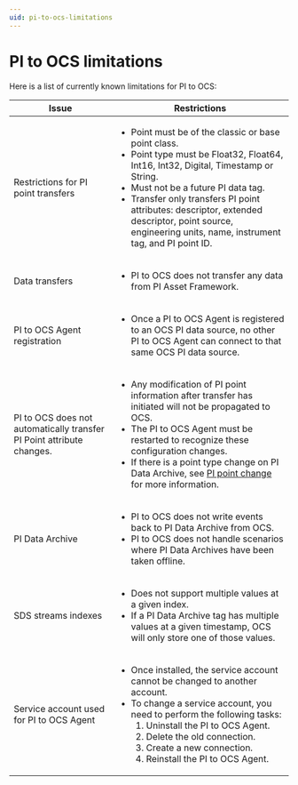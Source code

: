 ```yaml
---
uid: pi-to-ocs-limitations
---
```


# PI to OCS limitations

Here is a list of currently known limitations for PI to OCS:

| Issue | Restrictions | 
| ------------- | ----------------- | 
| Restrictions for PI point transfers | <ul><li>Point must be of the classic or base point class.</li><li>Point type must be Float32, Float64, Int16, Int32, Digital, Timestamp or String.</li><li>Must not be a future PI data tag.</li><li>Transfer only transfers PI point attributes: descriptor, extended descriptor, point source, engineering units, name, instrument tag, and PI point ID.</li></ul> |
| Data transfers | <ul><li>PI to OCS does not transfer any data from PI Asset Framework.</li></ul> |
| PI to OCS Agent registration | <ul><li>Once a PI to OCS Agent is registered to an OCS PI data source, no other PI to OCS Agent can connect to that same OCS PI data source.</li></ul> |
| PI to OCS does not automatically transfer PI Point attribute changes. | <ul><li>Any modification of PI point information after transfer has initiated will not be propagated to OCS.</li><li>The PI to OCS Agent must be restarted to recognize these configuration changes.</li><li>If there is a point type change on PI Data Archive, see [PI point change](/PI-to-OCS-Data-Transfers/pi-point-change.md) for more information.</li></ul> |
| PI Data Archive | <ul><li>PI to OCS does not write events back to PI Data Archive from OCS.</li><li>PI to OCS does not handle scenarios where PI Data Archives have been taken offline.</li></ul> |
| SDS streams indexes | <ul><li>Does not support multiple values at a given index.</li><li>If a PI Data Archive tag has multiple values at a given timestamp, OCS will only store one of those values.</li></ul> |
| Service account used for PI to OCS Agent | <ul><li>Once installed, the service account cannot be changed to another account.</li><li>To change a service account, you need to perform the following tasks:<ol><li>Uninstall the PI to OCS Agent.</li><li>Delete the old connection.</li><li>Create a new connection.</li><li>Reinstall the PI to OCS Agent.</li></ol></li></ul> |